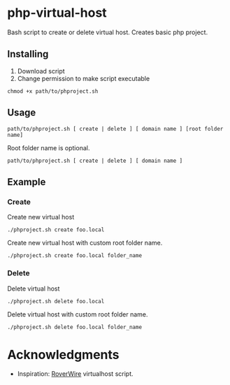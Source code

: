 # php-virtual-host
Bash script to create or delete virtual host.
Creates basic php project.
## Installing
1. Download script
2. Change permission to make script executable
```
chmod +x path/to/phproject.sh
```
## Usage
```
path/to/phproject.sh [ create | delete ] [ domain name ] [root folder name]
```
Root folder name is optional.
```
path/to/phproject.sh [ create | delete ] [ domain name ]
```
## Example
### Create
Create new virtual host
```
./phproject.sh create foo.local
```
Create new virtual host with custom root folder name.
```
./phproject.sh create foo.local folder_name
```
### Delete
Delete virtual host
```
./phproject.sh delete foo.local
```
Delete virtual host with custom root folder name.
```
./phproject.sh delete foo.local folder_name
```
# Acknowledgments
- Inspiration: [RoverWire](https://github.com/RoverWire/virtualhost) virtualhost script.
